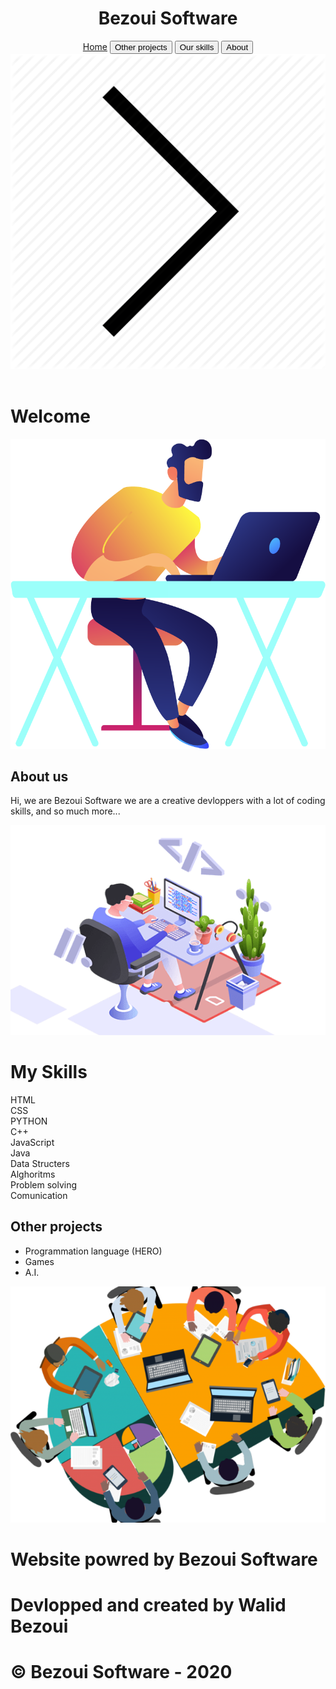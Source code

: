 <html>
<head>
    <title>Bezoui Software</title>
    <link rel="stylesheet" type="text/css" href="index.css">
    <meta name="viewport" content="width=device-width, initial-scale=1.0">
    <script src="https://ajax.googleapis.com/ajax/libs/jquery/3.4.1/jquery.min.js"></script>
    <script src="https://cdnjs.cloudflare.com/ajax/libs/gsap/2.1.2/TweenMax.min.js"></script>
    <script src="https://cdnjs.cloudflare.com/ajax/libs/ScrollMagic/2.0.6/ScrollMagic.min.js"></script>
    <script src="https://cdnjs.cloudflare.com/ajax/libs/ScrollMagic/2.0.6/plugins/animation.gsap.min.js"></script>
    <script src="https://cdnjs.cloudflare.com/ajax/libs/ScrollMagic/2.0.7/plugins/debug.addIndicators.min.js"></script>
    <script src="https://cdnjs.cloudflare.com/ajax/libs/jquery/3.3.1/jquery.min.js"></script>

</head>
<script>
window.addEventListener("onresize",console.log("resized"));
</script>
<body>
<header>
<h1 id="title">Bezoui Software</h1>
<div id="links">
<a href="#">Home</a>
<button onclick="ScrollTo('#other-projects','start');">Other projects</button>
<button onclick="ScrollTo('.skills','start');">Our skills</button>
<button onclick="ScrollTo('#about');">About</button>
</div>
<div id="show-navbar" onclick="autoDisplay('#links');">
<img src="images\arrow.png">
</div>
</header>
<div id="main">
    <div class="fullscreen-colored">
        <div id="texts">
            <h1 class="styled-title">Welcome</h1>  
        </div>
        <div id="imgs">
            <img src="images\developer.png">
        </div>
    </div>
    <div class="fullscreen-light" id="about">
        <div id="texts">
            <h2 class="sub-title">About us</h2>
            <p class="content">Hi, we are Bezoui Software we are a creative devloppers with a lot of coding skills, and so much more...</p>
        </div>
        <div id="imgs">
            <img src="images\developer2.png">
        </div>
    </div>
    <div class="skills">
        <div id="skills-title"><h1>My Skills</h1></div>
        <div class="skill"><div class="value" id="html-skill">HTML</div></div>
        <div class="skill"><div class="value" id="css-skill" class="value">CSS</div></div>
        <div class="skill"><div class="value" id="python-skill" class="value">PYTHON</div></div>
        <div class="skill"><div class="value" id="cpp-skill" class="value">C++</div></div>
        <div class="skill"><div class="value" id="js-skill" class="value">JavaScript</div></div>
        <div class="skill"><div class="value" id="java-skill" class="value">Java</div></div>
        <div class="skill"><div class="value" id="ds-skill" class="value">Data Structers</div></div>
        <div class="skill"><div class="value" id="alghoritms-skill" class="value">Alghoritms</div></div>
        <div class="skill"><div class="value" id="ps-skill" class="value">Problem solving</div></div>
        <div class="skill"><div class="value" id="comunication-skill" class="value">Comunication</div></div>
    </div>
    <div class="fullscreen-light" id="other-projects">
        <div id="texts">
            <h2 class="sub-title">Other projects</h2>
            <div class="content">
                <ul>
                    <li>Programmation language (HERO)</li>
                    <li>Games</li>
                    <li>A.I.</li>
                </ul>
            </div>
        </div>
        <div id="imgs">
            <img src="images\developer3.png">
        </div>
    </div>
</div>

<footer>
<h1>Website powred by Bezoui Software</h1>
</footer>
<footer>
<h1>Devlopped and created by Walid Bezoui</h1>
</footer>
<footer>
<h1>&copy Bezoui Software - 2020</h1>
</footer>
</body>
<script src="main.js"></script>
<script src="scrollingControl.js"></script>
</html>
